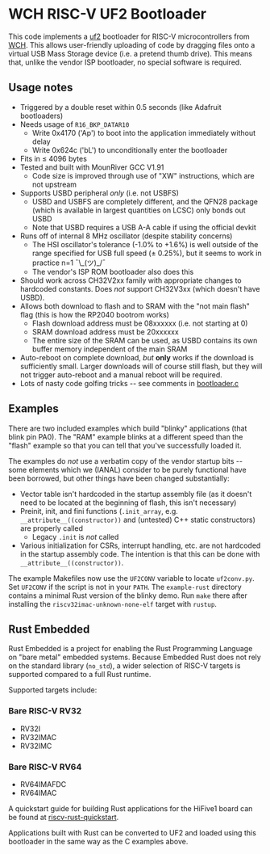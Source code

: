 # WCH RISC-V UF2 Bootloader

This code implements a [uf2](https://github.com/microsoft/uf2) bootloader for RISC-V microcontrollers from [WCH](https://www.wch-ic.com). This allows user-friendly uploading of code by dragging files onto a virtual USB Mass Storage device (i.e. a pretend thumb drive). This means that, unlike the vendor ISP bootloader, no special software is required.

## Usage notes

- Triggered by a double reset within 0.5 seconds (like Adafruit bootloaders)
- Needs usage of `R16_BKP_DATAR10`
    - Write 0x4170 ('Ap') to boot into the application immediately without delay
    - Write 0x624c ('bL') to unconditionally enter the bootloader
- Fits in $\leq$ 4096 bytes
- Tested and built with MounRiver GCC V1.91
    - Code size is improved through use of "XW" instructions, which are not upstream
- Supports USBD peripheral *only* (i.e. not USBFS)
    - USBD and USBFS are completely different, and the QFN28 package (which is available in largest quantities on LCSC) only bonds out USBD
    - Note that USBD requires a USB A-A cable if using the official devkit
- Runs off of internal 8 MHz oscillator (despite stability concerns)
    - The HSI oscillator's tolerance (-1.0% to +1.6%) is well outside of the range specified for USB full speed ($\pm$ 0.25%), but it seems to work in practice n=1 ¯\\\_(ツ)\_/¯
    - The vendor's ISP ROM bootloader also does this
- Should work across CH32V2xx family with appropriate changes to hardcoded constants. Does *not* support CH32V3xx (which doesn't have USBD).
- Allows both download to flash and to SRAM with the "not main flash" flag (this is how the RP2040 bootrom works)
    - Flash download address must be 08xxxxxx (i.e. not starting at 0)
    - SRAM download address must be 20xxxxxx
    - The entire size of the SRAM can be used, as USBD contains its own buffer memory independent of the main SRAM
- Auto-reboot on complete download, _but_ **only** works if the download is sufficiently small. Larger downloads will of course still flash, but they will not trigger auto-reboot and a manual reboot will be required.
- Lots of nasty code golfing tricks -- see comments in [bootloader.c](https://github.com/ArcaneNibble/wch-uf2/blob/main/bootloader.c)

## Examples

There are two included examples which build "blinky" applications (that blink pin PA0). The "RAM" example blinks at a different speed than the "flash" example so that you can tell that you've successfully loaded it.

The examples do *not* use a verbatim copy of the vendor startup bits -- some elements which we (IANAL) consider to be purely functional have been borrowed, but other things have been changed substantially:
- Vector table isn't hardcoded in the startup assembly file (as it doesn't need to be located at the beginning of flash, this isn't necessary)
- Preinit, init, and fini functions (`.init_array`, e.g. `__attribute__((constructor))` and (untested) C++ static constructors) are properly called
    - Legacy `.init` is *not* called
- Various initialization for CSRs, interrupt handling, etc. are not hardcoded in the startup assembly code. The intention is that this can be done with `__attribute__((constructor))`.

The example Makefiles now use the `UF2CONV` variable to locate `uf2conv.py`.
Set `UF2CONV` if the script is not in your `PATH`.
The `example-rust` directory contains a minimal Rust version of the blinky demo. Run `make` there after installing the `riscv32imac-unknown-none-elf` target with `rustup`.

## Rust Embedded

Rust Embedded is a project for enabling the Rust Programming Language on
"bare metal" embedded systems. Because Embedded Rust does not rely on the
standard library (`no_std`), a wider selection of RISC-V targets is
supported compared to a full Rust runtime.

Supported targets include:

### Bare RISC-V RV32
- RV32I
- RV32IMAC
- RV32IMC

### Bare RISC-V RV64
- RV64IMAFDC
- RV64IMAC

A quickstart guide for building Rust applications for the HiFive1 board
can be found at
[riscv-rust-quickstart](https://github.com/riscv-rust/riscv-rust-quickstart).

Applications built with Rust can be converted to UF2 and loaded using
this bootloader in the same way as the C examples above.
